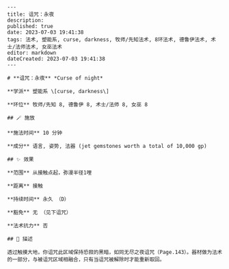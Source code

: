 
    ---
    title: 诅咒：永夜
    description: 
    published: true
    date: 2023-07-03 19:41:38
    tags: 法术, 塑能系, curse, darkness, 牧师/先知法术, 8环法术, 德鲁伊法术, 术士/法师法术, 女巫法术
    editor: markdown
    dateCreated: 2023-07-03 19:41:38
    ---

    # **诅咒：永夜** *Curse of night*

    **学派** 塑能系 \[curse, darkness\] 

    **环位** 牧师/先知 8, 德鲁伊 8, 术士/法师 8, 女巫 8

    ## 🪄 施放

    **施法时间** 10 分钟

    **成分** 语言, 姿势, 法器 (jet gemstones worth a total of 10,000 gp)

    ## ✨ 效果  

    **范围** 从接触点起，弥漫半径1哩

    **距离** 接触  

    **持续时间** 永久 （D） 

    **豁免** 无 （见下诅咒）

    **法术抗力** 否

    ## 📖 描述

    透过触摸大地，你诅咒此区域保持恐寂的黑暗，如同无尽之夜诅咒（Page.143）。器材做为法术的一部分，与被诅咒区域相融合，只有当诅咒被解除时才能重新取回。
    